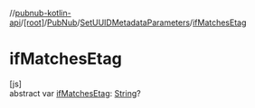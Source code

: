 //[pubnub-kotlin-api](../../../../index.md)/[[root]](../../index.md)/[PubNub](../index.md)/[SetUUIDMetadataParameters](index.md)/[ifMatchesEtag](if-matches-etag.md)

# ifMatchesEtag

[js]\
abstract var [ifMatchesEtag](if-matches-etag.md): [String](https://kotlinlang.org/api/latest/jvm/stdlib/kotlin/-string/index.html)?

